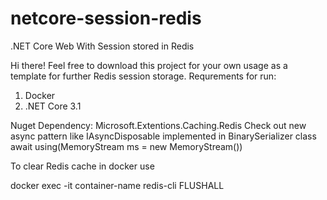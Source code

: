 # netcore-session-redis
.NET Core Web With Session stored in Redis


Hi there! Feel free to download this project for your own usage as a template for further Redis session storage.
Requrements for run:

1. Docker
2. .NET Core 3.1

Nuget Dependency: Microsoft.Extentions.Caching.Redis
Check out new async pattern like IAsyncDisposable implemented in BinarySerializer class
await using(MemoryStream ms = new MemoryStream())


To clear Redis cache in docker use 

docker exec -it container-name redis-cli FLUSHALL

